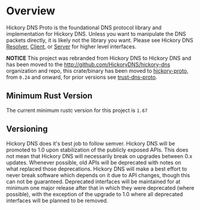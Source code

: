 # Overview

Hickory DNS Proto is the foundational DNS protocol library and implementation for Hickory DNS. Unless you want to manipulate the DNS packets directly, it is likely not the library you want. Please see Hickory DNS [Resolver](https://crates.io/crates/hickory-resolver), [Client](https://crates.io/crates/trust-dns-client), or [Server](https://crates.io/crates/trust-dns-server) for higher level interfaces.

**NOTICE** This project was rebranded from Hickory DNS to Hickory DNS and has been moved to the http://github.com/HickoryDNS/hickory-dns organization and repo, this crate/binary has been moved to [hickory-proto](https://crates.io/crates/hickory-proto), from `0.24` and onward, for prior versions see [trust-dns-proto](https://crates.io/crates/trust-dns-proto).

## Minimum Rust Version

The current minimum rustc version for this project is `1.67`

## Versioning

Hickory DNS does it's best job to follow semver. Hickory DNS will be promoted to 1.0 upon stabilization of the publicly exposed APIs. This does not mean that Hickory DNS will necessarily break on upgrades between 0.x updates. Whenever possible, old APIs will be deprecated with notes on what replaced those deprecations. Hickory DNS will make a best effort to never break software which depends on it due to API changes, though this can not be guaranteed. Deprecated interfaces will be maintained for at minimum one major release after that in which they were deprecated (where possible), with the exception of the upgrade to 1.0 where all deprecated interfaces will be planned to be removed.
